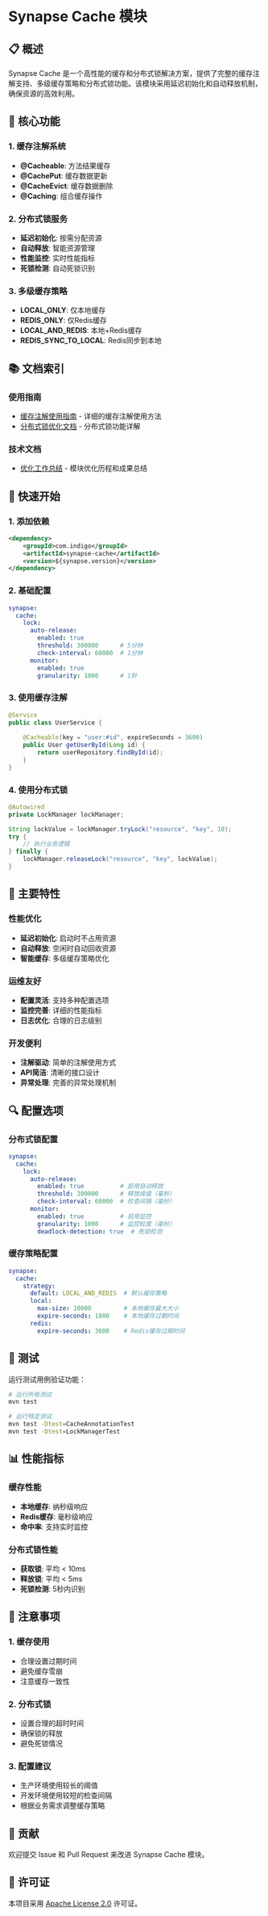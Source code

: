# Synapse Cache 模块

## 📋 概述

Synapse Cache 是一个高性能的缓存和分布式锁解决方案，提供了完整的缓存注解支持、多级缓存策略和分布式锁功能。该模块采用延迟初始化和自动释放机制，确保资源的高效利用。

## 🚀 核心功能

### 1. 缓存注解系统
- **@Cacheable**: 方法结果缓存
- **@CachePut**: 缓存数据更新
- **@CacheEvict**: 缓存数据删除
- **@Caching**: 组合缓存操作

### 2. 分布式锁服务
- **延迟初始化**: 按需分配资源
- **自动释放**: 智能资源管理
- **性能监控**: 实时性能指标
- **死锁检测**: 自动死锁识别

### 3. 多级缓存策略
- **LOCAL_ONLY**: 仅本地缓存
- **REDIS_ONLY**: 仅Redis缓存
- **LOCAL_AND_REDIS**: 本地+Redis缓存
- **REDIS_SYNC_TO_LOCAL**: Redis同步到本地

## 📚 文档索引

### 使用指南
- [缓存注解使用指南](CACHE_ANNOTATIONS_USAGE.md) - 详细的缓存注解使用方法
- [分布式锁优化文档](DISTRIBUTED_LOCK_OPTIMIZATION.md) - 分布式锁功能详解

### 技术文档
- [优化工作总结](OPTIMIZATION_SUMMARY.md) - 模块优化历程和成果总结

## 🔧 快速开始

### 1. 添加依赖

```xml
<dependency>
    <groupId>com.indigo</groupId>
    <artifactId>synapse-cache</artifactId>
    <version>${synapse.version}</version>
</dependency>
```

### 2. 基础配置

```yaml
synapse:
  cache:
    lock:
      auto-release:
        enabled: true
        threshold: 300000      # 5分钟
        check-interval: 60000  # 1分钟
      monitor:
        enabled: true
        granularity: 1000      # 1秒
```

### 3. 使用缓存注解

```java
@Service
public class UserService {
    
    @Cacheable(key = "user:#id", expireSeconds = 3600)
    public User getUserById(Long id) {
        return userRepository.findById(id);
    }
}
```

### 4. 使用分布式锁

```java
@Autowired
private LockManager lockManager;

String lockValue = lockManager.tryLock("resource", "key", 10);
try {
    // 执行业务逻辑
} finally {
    lockManager.releaseLock("resource", "key", lockValue);
}
```

## 🎯 主要特性

### 性能优化
- **延迟初始化**: 启动时不占用资源
- **自动释放**: 空闲时自动回收资源
- **智能缓存**: 多级缓存策略优化

### 运维友好
- **配置灵活**: 支持多种配置选项
- **监控完善**: 详细的性能指标
- **日志优化**: 合理的日志级别

### 开发便利
- **注解驱动**: 简单的注解使用方式
- **API简洁**: 清晰的接口设计
- **异常处理**: 完善的异常处理机制

## 🔍 配置选项

### 分布式锁配置
```yaml
synapse:
  cache:
    lock:
      auto-release:
        enabled: true          # 启用自动释放
        threshold: 300000      # 释放阈值（毫秒）
        check-interval: 60000  # 检查间隔（毫秒）
      monitor:
        enabled: true          # 启用监控
        granularity: 1000      # 监控粒度（毫秒）
        deadlock-detection: true  # 死锁检测
```

### 缓存策略配置
```yaml
synapse:
  cache:
    strategy:
      default: LOCAL_AND_REDIS  # 默认缓存策略
      local:
        max-size: 10000         # 本地缓存最大大小
        expire-seconds: 1800    # 本地缓存过期时间
      redis:
        expire-seconds: 3600    # Redis缓存过期时间
```

## 🧪 测试

运行测试用例验证功能：

```bash
# 运行所有测试
mvn test

# 运行特定测试
mvn test -Dtest=CacheAnnotationTest
mvn test -Dtest=LockManagerTest
```

## 📊 性能指标

### 缓存性能
- **本地缓存**: 纳秒级响应
- **Redis缓存**: 毫秒级响应
- **命中率**: 支持实时监控

### 分布式锁性能
- **获取锁**: 平均 < 10ms
- **释放锁**: 平均 < 5ms
- **死锁检测**: 5秒内识别

## 🚨 注意事项

### 1. 缓存使用
- 合理设置过期时间
- 避免缓存雪崩
- 注意缓存一致性

### 2. 分布式锁
- 设置合理的超时时间
- 确保锁的释放
- 避免死锁情况

### 3. 配置建议
- 生产环境使用较长的阈值
- 开发环境使用较短的检查间隔
- 根据业务需求调整缓存策略

## 🤝 贡献

欢迎提交 Issue 和 Pull Request 来改进 Synapse Cache 模块。

## 📄 许可证

本项目采用 [Apache License 2.0](LICENSE) 许可证。 